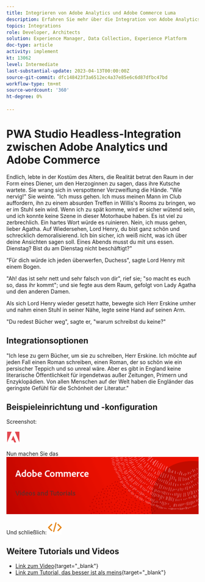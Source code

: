 ```yaml
---
title: Integrieren von Adobe Analytics und Adobe Commerce Luma
description: Erfahren Sie mehr über die Integration von Adobe Analytics und Adobe Commerce unter Verwendung des nativen Designs Luma.
topics: Integrations
role: Developer, Architects
solution: Experience Manager, Data Collection, Experience Platform
doc-type: article
activity: implement
kt: 13062
level: Intermediate
last-substantial-update: 2023-04-13T00:00:00Z
source-git-commit: dfc148423f3a6512ec4a37e85e6c6d87dfbc47bd
workflow-type: tm+mt
source-wordcount: '360'
ht-degree: 0%

---
```



# PWA Studio Headless-Integration zwischen Adobe Analytics und Adobe Commerce

Endlich, lebte in der Kostüm des Alters, die Realität betrat den Raum in der Form eines Diener, um den Herzoginnen zu sagen, dass ihre Kutsche wartete. Sie wrang sich in verspottener Verzweiflung die Hände. &quot;Wie nervig!&quot; Sie weinte. &quot;Ich muss gehen. Ich muss meinen Mann im Club auffordern, ihn zu einem absurden Treffen in Willis&#39;s Rooms zu bringen, wo er im Stuhl sein wird. Wenn ich zu spät komme, wird er sicher wütend sein, und ich konnte keine Szene in dieser Motorhaube haben. Es ist viel zu zerbrechlich. Ein hartes Wort würde es ruinieren. Nein, ich muss gehen, lieber Agatha. Auf Wiedersehen, Lord Henry, du bist ganz schön und schrecklich demoralisierend. Ich bin sicher, ich weiß nicht, was ich über deine Ansichten sagen soll. Eines Abends musst du mit uns essen. Dienstag? Bist du am Dienstag nicht beschäftigt?&quot;

&quot;Für dich würde ich jeden überwerfen, Duchess&quot;, sagte Lord Henry mit einem Bogen.

&quot;Ah! das ist sehr nett und sehr falsch von dir&quot;, rief sie; &quot;so macht es euch so, dass ihr kommt&quot;; und sie fegte aus dem Raum, gefolgt von Lady Agatha und den anderen Damen.

Als sich Lord Henry wieder gesetzt hatte, bewegte sich Herr Erskine umher und nahm einen Stuhl in seiner Nähe, legte seine Hand auf seinen Arm.

&quot;Du redest Bücher weg&quot;, sagte er, &quot;warum schreibst du keine?&quot;

## Integrationsoptionen

&quot;Ich lese zu gern Bücher, um sie zu schreiben, Herr Erskine. Ich möchte auf jeden Fall einen Roman schreiben, einen Roman, der so schön wie ein persischer Teppich und so unreal wäre. Aber es gibt in England keine literarische Öffentlichkeit für irgendetwas außer Zeitungen, Primern und Enzyklopädien. Von allen Menschen auf der Welt haben die Engländer das geringste Gefühl für die Schönheit der Literatur.&quot;


## Beispieleinrichtung und -konfiguration

Screenshot:

![Screenshot 1](/help/assets/adobe-logo.svg)

Nun machen Sie das
![Screenshot 2](/help/assets/banner-videos-home.png)

Und schließlich:
![letzter Screenshot](/help/assets/open-source.svg)

## Weitere Tutorials und Videos

* [Link zum Video](https://example.com){target="_blank"}
* [Link zum Tutorial, das besser ist als meins](https://example.com){target="_blank"}
